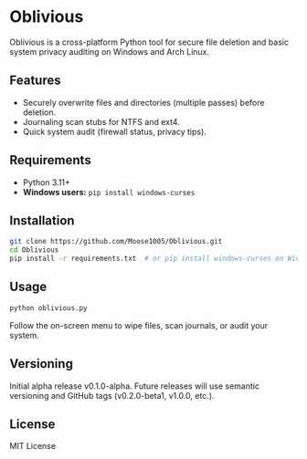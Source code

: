 # Oblivious

Oblivious is a cross-platform Python tool for secure file deletion and basic system privacy auditing on Windows and Arch Linux.

## Features
- Securely overwrite files and directories (multiple passes) before deletion.
- Journaling scan stubs for NTFS and ext4.
- Quick system audit (firewall status, privacy tips).

## Requirements
- Python 3.11+
- **Windows users:** `pip install windows-curses`

## Installation
```bash
git clone https://github.com/Moose1005/Oblivious.git
cd Oblivious
pip install -r requirements.txt  # or pip install windows-curses on Windows
```

## Usage
```bash
python oblivious.py
```
Follow the on-screen menu to wipe files, scan journals, or audit your system.

## Versioning
Initial alpha release v0.1.0-alpha. Future releases will use semantic versioning and GitHub tags (v0.2.0-beta1, v1.0.0, etc.).

## License
MIT License
